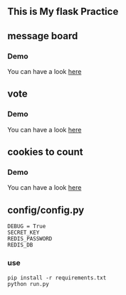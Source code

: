 ## This is My flask Practice
## message board
### Demo
You can have a look [ here ](http://honmaple.cn/word)

## vote
### Demo
You can have a look [ here ](http://honmaple.cn/vote)

## cookies to count
### Demo
You can have a look [ here ](http://honmaple.cn/count)

## config/config.py

    DEBUG = True
    SECRET_KEY
    REDIS_PASSWORD
    REDIS_DB

### use
    pip install -r requirements.txt
    python run.py

